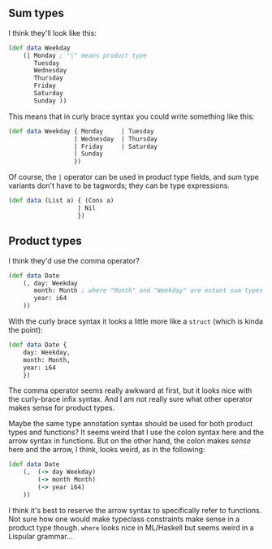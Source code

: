 ## Sum types

I think they'll look like this:

```clojure
(def data Weekday
    (| Monday ; "|" means product type
       Tuesday
       Wednesday
       Thursday
       Friday
       Saturday
       Sunday ))
```

This means that in curly brace syntax you could write something like this:

```clojure
(def data Weekday { Monday     | Tuesday
                  | Wednesday  | Thursday
                  | Friday     | Saturday
                  | Sunday
                  })
```

Of course, the `|` operator can be used in product type fields, and sum type variants don't have to be tagwords; they can be type expressions.

```clojure
(def data (List a) { (Cons a)
                   | Nil
                   })
```

## Product types

I think they'd use the comma operator?

```clojure
(def data Date
    (, day: Weekday
       month: Month ; where "Month" and "Weekday" are extant sum types
       year: i64
    ))
```

With the curly brace syntax it looks a little more like a `struct` (which is kinda the point):

```clojure
(def data Date {
    day: Weekday,
    month: Month,
    year: i64
    })
```

The comma operator seems really awkward at first, but it looks nice with the curly-brace infix syntax. And I am not really sure what other operator makes sense for product types.

Maybe the same type annotation syntax should be used for both product types and functions? It seems weird that I use the colon syntax here and the arrow syntax in functions. But on the other hand, the colon makes _sense_ here and the arrow, I think, looks weird, as in the following:
```clojure
(def data Date
    (,  (-> day Weekday)
        (-> month Month)
        (-> year i64)
    ))
```

I think it's best to reserve the arrow syntax to specifically refer to functions. Not sure how one would make typeclass constraints make sense in a product type though. `where` looks nice in ML/Haskell but seems weird in a Lispular grammar...
